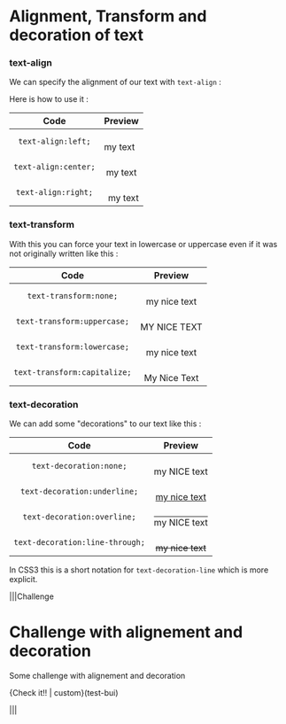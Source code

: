 # Alignment, Transform and decoration of text


### text-align
We can specify the alignment of our text with `text-align` :

Here is how to use it :

| Code | Preview |
|:----:|:------: |
| `text-align:left;` | <div style="text-align:left;">my text</div> |
| `text-align:center;` | <div style="text-align:center;">my text</div> |
| `text-align:right;` | <div style="text-align:right;">my text</div> |


### text-transform

With this you can force your text in lowercase or uppercase even if it was not originally written like this :


| Code | Preview |
|:----:|:------: |
| `text-transform:none;` | <div style="text-transform:none;">my nice text</div> |
| `text-transform:uppercase;` | <div style="text-transform:uppercase;">my nice text</div> |
| `text-transform:lowercase;` | <div style="text-transform:lowercase;">my nice text</div> |
| `text-transform:capitalize;` | <div style="text-transform:capitalize;">my nice text</div> |

### text-decoration

We can add some "decorations" to our text like this :

| Code | Preview |
|:----:|:------: |
| `text-decoration:none;` | <div style="text-decoration:none;">my NICE text</div> |
| `text-decoration:underline;` | <div style="text-decoration:underline;">my nice text</div> |
| `text-decoration:overline;` | <div style="text-decoration:overline;">my NICE text</div> |
| `text-decoration:line-through;` | <div style="text-decoration:line-through;">my nice text</div> |

In CSS3 this is a short notation for `text-decoration-line` which is more explicit.


|||Challenge
# Challenge with alignement and decoration

Some challenge with alignement and decoration

{Check it!! | custom}(test-bui)

|||